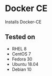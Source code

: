 Docker CE
=========

Installs Docker-CE

Tested on
---------

- RHEL 8
- CentOS 7
- Fedora 30
- Ubuntu 18.04
- Debian 10
